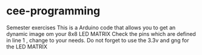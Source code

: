 # cee-programming

Semester exercises
This is a Arduino code that allows you to get an dynamic image om your 8x8 LED MATRIX
Check the pins which are defined in line 1 , change to your needs.
Do not forget to use the 3.3v and gng for the LED MATRIX
